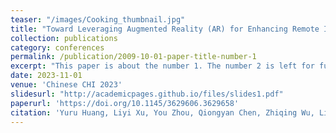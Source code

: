 ```yaml
---
teaser: "/images/Cooking_thumbnail.jpg"
title: "Toward Leveraging Augmented Reality (AR) for Enhancing Remote Intergenerational Communication in Cooking Scenarios"
collection: publications
category: conferences
permalink: /publication/2009-10-01-paper-title-number-1
excerpt: "This paper is about the number 1. The number 2 is left for future work."
date: 2023-11-01
venue: 'Chinese CHI 2023'
slidesurl: "http://academicpages.github.io/files/slides1.pdf"
paperurl: 'https://doi.org/10.1145/3629606.3629658'
citation: 'Yuru Huang, Liyi Xu, You Zhou, Qiongyan Chen, Zhiqing Wu, Li Feng, and Mingming Fan. 2024. Toward Leveraging Augmented Reality (AR) for Enhancing Remote Intergenerational Communication in Cooking Scenarios. In Proceedings of the Eleventh International Symposium of Chinese CHI (CHCHI '23). Association for Computing Machinery, New York, NY, USA, 491–496. https://doi.org/10.1145/3629606.3629658.'
---
```

